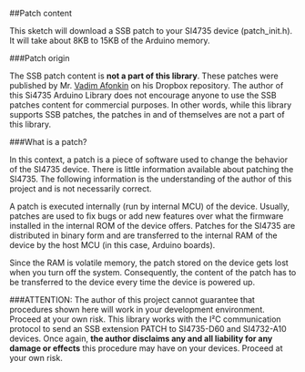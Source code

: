 ##Patch content

This sketch will download a SSB patch to your SI4735 device (patch_init.h). It will take about 8KB to 15KB of the Arduino memory.

###Patch origin

The SSB patch content is __not a part of this library__.
These patches were published by Mr. [Vadim Afonkin](https://youtu.be/fgjPGnTAVgM) on his Dropbox repository.
The author of this Si4735 Arduino Library does not encourage anyone to use the SSB patches content for
commercial purposes. In other words, while this library supports SSB patches, the patches in and of themselves
are not a part of this library.

###What is a patch?

In this context, a patch is a piece of software used to change the behavior of the SI4735 device.
There is little information available about patching the SI4735. The following information is the
understanding of the author of this project and is not necessarily correct.

A patch is executed internally (run by internal MCU) of the device. Usually, patches
are used to fix bugs or add new features over what the firmware installed
in the internal ROM of the device offers. Patches for the SI4735 are distributed in binary
form and are transferred to the internal RAM of the device by the host MCU (in this case, Arduino boards).

Since the RAM is volatile memory, the patch stored on the device gets lost when you turn off
the system. Consequently, the content of the patch has to be transferred to the device every
time the device is powered up.

###ATTENTION:
The author of this project cannot guarantee that procedures shown
here will work in your development environment. Proceed at your own risk.
This library works with the I²C communication protocol to send an SSB extension
PATCH to SI4735-D60 and SI4732-A10 devices. Once again, __the author disclaims any
and all liability for any damage or effects__ this procedure may have on your devices.
Proceed at your own risk.
